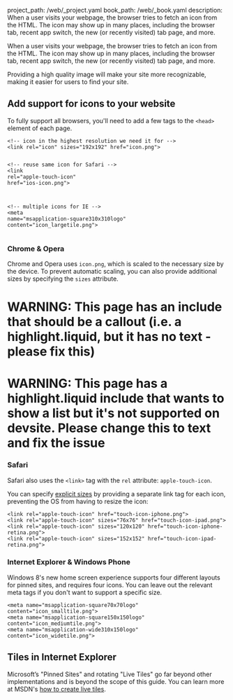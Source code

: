 project_path: /web/_project.yaml
book_path: /web/_book.yaml
description: When a user visits your webpage, the browser tries to fetch an icon from the HTML. The icon may show up in many places, including the browser tab, recent app switch, the new (or recently visited) tab page, and more.

<p class="intro">
When a user visits your webpage, the browser tries to fetch an icon from the HTML. The icon may show up in many places, including the browser tab, recent app switch, the new (or recently visited) tab page, and more.</p>

Providing a high quality image will make your site more recognizable, making it
easier for users to find your site. 



## Add support for icons to your website
To fully support all browsers, you'll need to add a few tags to the `<head>`
element of each page.

<div class="highlight"><pre><code class="language-html" data-lang="html"><span class="c">&lt;!-- icon in the highest resolution we need it for --&gt;</span>
<span class="nt">&lt;link</span> <span class="na">rel=</span><span class="s">&quot;icon&quot;</span> <span class="na">sizes=</span><span class="s">&quot;192x192&quot;</span> <span class="na">href=</span><span class="s">&quot;icon.png&quot;</span><span class="nt">&gt;</span>

<span class="c">&lt;!-- reuse same icon for Safari --&gt;</span>
<span class="nt">&lt;link</span> <span class="na">rel=</span><span class="s">&quot;apple-touch-icon&quot;</span> <span class="na">href=</span><span class="s">&quot;ios-icon.png&quot;</span><span class="nt">&gt;</span>

<span class="c">&lt;!-- multiple icons for IE --&gt;</span>
<span class="nt">&lt;meta</span> <span class="na">name=</span><span class="s">&quot;msapplication-square310x310logo&quot;</span> <span class="na">content=</span><span class="s">&quot;icon_largetile.png&quot;</span><span class="nt">&gt;</span></code></pre></div>

### Chrome & Opera

Chrome and Opera uses `icon.png`, which is scaled to the necessary size by 
the device. To prevent automatic scaling, you can also provide additional 
sizes by specifying the `sizes` attribute.





















# WARNING: This page has an include that should be a callout (i.e. a highlight.liquid, but it has no text - please fix this)



# WARNING: This page has a highlight.liquid include that wants to show a list but it's not supported on devsite. Please change this to text and fix the issue






### Safari

Safari also uses the `<link>` tag with the `rel` attribute: `apple-touch-icon`.

You can specify [explicit sizes](https://developer.apple.com/library/ios/documentation/UserExperience/Conceptual/MobileHIG/IconMatrix.html#//apple_ref/doc/uid/TP40006556-CH27) 
by providing a separate link tag for each icon, preventing the OS from 
having to resize the icon:

<div class="highlight"><pre><code class="language-html" data-lang="html"><span class="nt">&lt;link</span> <span class="na">rel=</span><span class="s">&quot;apple-touch-icon&quot;</span> <span class="na">href=</span><span class="s">&quot;touch-icon-iphone.png&quot;</span><span class="nt">&gt;</span>
<span class="nt">&lt;link</span> <span class="na">rel=</span><span class="s">&quot;apple-touch-icon&quot;</span> <span class="na">sizes=</span><span class="s">&quot;76x76&quot;</span> <span class="na">href=</span><span class="s">&quot;touch-icon-ipad.png&quot;</span><span class="nt">&gt;</span>
<span class="nt">&lt;link</span> <span class="na">rel=</span><span class="s">&quot;apple-touch-icon&quot;</span> <span class="na">sizes=</span><span class="s">&quot;120x120&quot;</span> <span class="na">href=</span><span class="s">&quot;touch-icon-iphone-retina.png&quot;</span><span class="nt">&gt;</span>
<span class="nt">&lt;link</span> <span class="na">rel=</span><span class="s">&quot;apple-touch-icon&quot;</span> <span class="na">sizes=</span><span class="s">&quot;152x152&quot;</span> <span class="na">href=</span><span class="s">&quot;touch-icon-ipad-retina.png&quot;</span><span class="nt">&gt;</span></code></pre></div>

### Internet Explorer & Windows Phone

Windows 8's new home screen experience supports four different layouts for 
pinned sites, and requires four icons. You can leave out the relevant meta 
tags if you don't want to support a specific size.

<div class="highlight"><pre><code class="language-html" data-lang="html"><span class="nt">&lt;meta</span> <span class="na">name=</span><span class="s">&quot;msapplication-square70x70logo&quot;</span> <span class="na">content=</span><span class="s">&quot;icon_smalltile.png&quot;</span><span class="nt">&gt;</span>
<span class="nt">&lt;meta</span> <span class="na">name=</span><span class="s">&quot;msapplication-square150x150logo&quot;</span> <span class="na">content=</span><span class="s">&quot;icon_mediumtile.png&quot;</span><span class="nt">&gt;</span>
<span class="nt">&lt;meta</span> <span class="na">name=</span><span class="s">&quot;msapplication-wide310x150logo&quot;</span> <span class="na">content=</span><span class="s">&quot;icon_widetile.png&quot;</span><span class="nt">&gt;</span></code></pre></div>

## Tiles in Internet Explorer

Microsoft’s "Pinned Sites" and rotating "Live Tiles" go far beyond other
implementations and is beyond the scope of this guide. You can learn more
at MSDN's
[how to create live tiles](//msdn.microsoft.com/en-us/library/ie/dn455115(v=vs.85).aspx).

